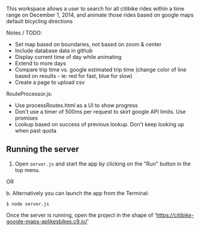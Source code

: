 This workspace allows a user to search for all citibike rides within a time
range on December 1, 2014, and animate those rides based on google maps default 
bicycling directions

Notes / TODO:
* Set map based on boundaries, not based on zoom & center
* Include database data in github
* Display current time of day while animating
* Extend to more days
* Compare trip time vs. google estimated trip time (change color of line based
 on results - ie: red for fast, blue for slow)
* Create a page to upload csv

RouteProcessor.js:
* Use processRoutes.html as a UI to show progress
* Don't use a timer of 500ms per request to skirt google API limits. Use promises
* Lookup based on success of previous lookup. Don't keep looking up when past quota

## Running the server
 
1)   Open `server.js` and start the app by clicking on the "Run" button in the top menu.

OR
                                    
b.   Alternatively you can launch the app from the Terminal:

    $ node server.js
    

Once the server is running, open the project in the shape of 'https://citibike-google-maps-aplikesbikes.c9.io/'


